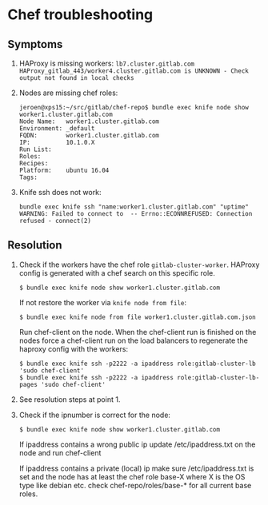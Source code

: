 # Chef troubleshooting

## Symptoms

1. HAProxy is missing workers:
    ```lb7.cluster.gitlab.com HAProxy_gitlab_443/worker4.cluster.gitlab.com is UNKNOWN - Check output not found in local checks```
    
2. Nodes are missing chef roles:
    ```
    jeroen@xps15:~/src/gitlab/chef-repo$ bundle exec knife node show worker1.cluster.gitlab.com
    Node Name:   worker1.cluster.gitlab.com
    Environment: _default
    FQDN:        worker1.cluster.gitlab.com
    IP:          10.1.0.X
    Run List:    
    Roles:       
    Recipes:     
    Platform:    ubuntu 16.04
    Tags:
    ```

3. Knife ssh does not work:
    ```
    bundle exec knife ssh "name:worker1.cluster.gitlab.com" "uptime"
    WARNING: Failed to connect to  -- Errno::ECONNREFUSED: Connection refused - connect(2)
    ```

## Resolution

1. Check if the workers have the chef role `gitlab-cluster-worker`. HAProxy config is generated with a chef search on this specific role.

    ```
    $ bundle exec knife node show worker1.cluster.gitlab.com
    ```
    If not restore the worker via `knife node from file`:
    ```
    $ bundle exec knife node from file worker1.cluster.gitlab.com.json
    ```
    Run chef-client on the node. When the chef-client run is finished on the nodes force a chef-client run on the load balancers to regenerate the haproxy config with the workers:
    ```
    $ bundle exec knife ssh -p2222 -a ipaddress role:gitlab-cluster-lb 'sudo chef-client'
    $ bundle exec knife ssh -p2222 -a ipaddress role:gitlab-cluster-lb-pages 'sudo chef-client'
    ```

2. See resolution steps at point 1.

3. Check if the ipnumber is correct for the node:
    ```
    $ bundle exec knife node show worker1.cluster.gitlab.com

    ```
    If ipaddress contains a wrong public ip update /etc/ipaddress.txt on the node and run chef-client
    
    If ipaddress contains a private (local) ip make sure /etc/ipaddress.txt is set and the node has at least the chef role base-X where X is the OS type like debian etc. check chef-repo/roles/base-* for all current base roles.
